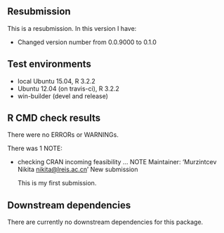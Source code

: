 ## Resubmission
This is a resubmission. In this version I have:

* Changed version number from 0.0.9000 to 0.1.0

## Test environments
* local Ubuntu 15.04, R 3.2.2
* Ubuntu 12.04 (on travis-ci), R 3.2.2
* win-builder (devel and release)

## R CMD check results
There were no ERRORs or WARNINGs. 

There was 1 NOTE:

* checking CRAN incoming feasibility ... NOTE
  Maintainer: ‘Murzintcev Nikita <nikita@lreis.ac.cn>’
  New submission

  This is my first submission.

## Downstream dependencies
There are currently no downstream dependencies for this package.


